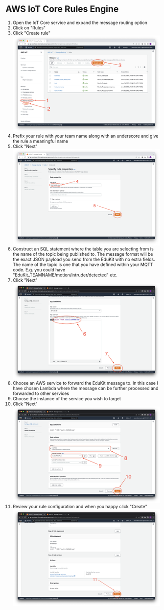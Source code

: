 # AWS IoT Core Rules Engine

1. Open the IoT Core service and expand the message routing option
2. Click on "Rules"
3. Click "Create rule"
![Rules_1](/Workshop/4.%20Rules/Rules_1.png)
4. Prefix your rule with your team name along with an underscore and give the rule a meaningful name
5. Click "Next"
![Rules_2](/Workshop/4.%20Rules/Rules_2.png)
6. Construct an SQL statement where the table you are selecting from is the name of the topic being published to. The message format will be the exact JSON payload you send from the EduKit with no extra fields. The name of the topic is one that you have defined within your MQTT code. E.g. you could have "EduKit_TEAMNAME/motion/intruder/detected" etc.
7. Click "Next"
![Rules_3](/Workshop/4.%20Rules/Rules_3.png)
8. Choose an AWS service to forward the EduKit message to. In this case I have chosen Lambda where the message can be further processed and forwarded to other services
9. Choose the instance of the service you wish to target
10. Click "Next"
![Rules_4](/Workshop/4.%20Rules/Rules_4.png)
11. Review your rule configuration and when you happy click "Create"
![Rules_5](/Workshop/4.%20Rules/Rules_5.png)
